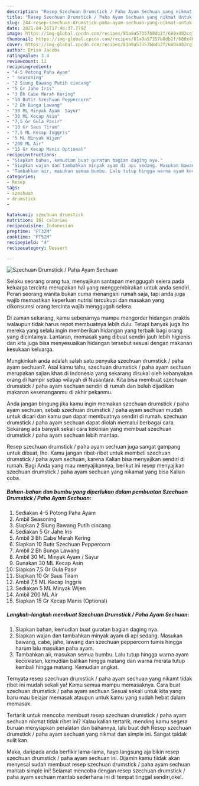 ```yaml
---
description: "Resep Szechuan Drumstick / Paha Ayam Sechuan yang nikmat Untuk Jualan"
title: "Resep Szechuan Drumstick / Paha Ayam Sechuan yang nikmat Untuk Jualan"
slug: 244-resep-szechuan-drumstick-paha-ayam-sechuan-yang-nikmat-untuk-jualan
date: 2021-04-26T17:48:37.779Z
image: https://img-global.cpcdn.com/recipes/81a9a57357b8db2f/680x482cq70/szechuan-drumstick-paha-ayam-sechuan-foto-resep-utama.jpg
thumbnail: https://img-global.cpcdn.com/recipes/81a9a57357b8db2f/680x482cq70/szechuan-drumstick-paha-ayam-sechuan-foto-resep-utama.jpg
cover: https://img-global.cpcdn.com/recipes/81a9a57357b8db2f/680x482cq70/szechuan-drumstick-paha-ayam-sechuan-foto-resep-utama.jpg
author: Brian Jacobs
ratingvalue: 3.4
reviewcount: 11
recipeingredient:
- "4-5 Potong Paha Ayam"
- " Seasoning"
- "2 Siung Bawang Putih cincang"
- "5 Gr Jahe Iris"
- "3 Bh Cabe Merah Kering"
- "10 Butir Szechuan Peppercorn"
- "2 Bh Bunga Lawang"
- "30 ML Minyak Ayam  Sayur"
- "30 ML Kecap Asin"
- "7,5 Gr Gula Pasir"
- "10 Gr Saus Tiram"
- "7,5 ML Kecap Inggris"
- "5 ML Minyak Wijen"
- "200 ML Air"
- "15 Gr Kecap Manis Optional"
recipeinstructions:
- "Siapkan bahan, kemudian buat guratan bagian daging nya."
- "Siapkan wajan dan tambahkan minyak ayam di api sedang. Masukan bawang, cabe, jahe, lawang dan szechuan peppercorn tumis hingga harum lalu masukan paha ayam."
- "Tambahkan air, masukan semua bumbu. Lalu tutup hingga warna ayam kecoklatan, kemudian balikan hingga matang dan warna merata tutup kembali hingga matang. Kemudian angkat."
categories:
- Resep
tags:
- szechuan
- drumstick
- 

katakunci: szechuan drumstick  
nutrition: 161 calories
recipecuisine: Indonesian
preptime: "PT32M"
cooktime: "PT52M"
recipeyield: "4"
recipecategory: Dessert

---
```



![Szechuan Drumstick / Paha Ayam Sechuan](https://img-global.cpcdn.com/recipes/81a9a57357b8db2f/680x482cq70/szechuan-drumstick-paha-ayam-sechuan-foto-resep-utama.jpg)

Selaku seorang orang tua, menyajikan santapan menggugah selera pada keluarga tercinta merupakan hal yang menggembirakan untuk anda sendiri. Peran seorang  wanita bukan cuma menangani rumah saja, tapi anda juga wajib memastikan keperluan nutrisi tercukupi dan masakan yang dikonsumsi orang tercinta wajib menggugah selera.

Di zaman  sekarang, kamu sebenarnya mampu mengorder hidangan praktis walaupun tidak harus repot membuatnya lebih dulu. Tetapi banyak juga lho mereka yang selalu ingin memberikan hidangan yang terbaik bagi orang yang dicintainya. Lantaran, memasak yang dibuat sendiri jauh lebih higienis dan kita juga bisa menyesuaikan hidangan tersebut sesuai dengan makanan kesukaan keluarga. 



Mungkinkah anda adalah salah satu penyuka szechuan drumstick / paha ayam sechuan?. Asal kamu tahu, szechuan drumstick / paha ayam sechuan merupakan sajian khas di Indonesia yang sekarang disukai oleh kebanyakan orang di hampir setiap wilayah di Nusantara. Kita bisa membuat szechuan drumstick / paha ayam sechuan sendiri di rumah dan boleh dijadikan makanan kesenanganmu di akhir pekanmu.

Anda jangan bingung jika kamu ingin memakan szechuan drumstick / paha ayam sechuan, sebab szechuan drumstick / paha ayam sechuan mudah untuk dicari dan kamu pun dapat membuatnya sendiri di rumah. szechuan drumstick / paha ayam sechuan dapat diolah memalui berbagai cara. Sekarang ada banyak sekali cara kekinian yang membuat szechuan drumstick / paha ayam sechuan lebih mantap.

Resep szechuan drumstick / paha ayam sechuan juga sangat gampang untuk dibuat, lho. Kamu jangan ribet-ribet untuk membeli szechuan drumstick / paha ayam sechuan, karena Kalian bisa menyajikan sendiri di rumah. Bagi Anda yang mau menyajikannya, berikut ini resep menyajikan szechuan drumstick / paha ayam sechuan yang nikamat yang bisa Kalian coba.

<!--inarticleads1-->

##### Bahan-bahan dan bumbu yang diperlukan dalam pembuatan Szechuan Drumstick / Paha Ayam Sechuan:

1. Sediakan 4-5 Potong Paha Ayam
1. Ambil  Seasoning
1. Siapkan 2 Siung Bawang Putih cincang
1. Sediakan 5 Gr Jahe Iris
1. Ambil 3 Bh Cabe Merah Kering
1. Siapkan 10 Butir Szechuan Peppercorn
1. Ambil 2 Bh Bunga Lawang
1. Ambil 30 ML Minyak Ayam / Sayur
1. Gunakan 30 ML Kecap Asin
1. Siapkan 7,5 Gr Gula Pasir
1. Siapkan 10 Gr Saus Tiram
1. Ambil 7,5 ML Kecap Inggris
1. Sediakan 5 ML Minyak Wijen
1. Ambil 200 ML Air
1. Siapkan 15 Gr Kecap Manis (Optional)




<!--inarticleads2-->

##### Langkah-langkah membuat Szechuan Drumstick / Paha Ayam Sechuan:

1. Siapkan bahan, kemudian buat guratan bagian daging nya.
1. Siapkan wajan dan tambahkan minyak ayam di api sedang. Masukan bawang, cabe, jahe, lawang dan szechuan peppercorn tumis hingga harum lalu masukan paha ayam.
1. Tambahkan air, masukan semua bumbu. Lalu tutup hingga warna ayam kecoklatan, kemudian balikan hingga matang dan warna merata tutup kembali hingga matang. Kemudian angkat.




Ternyata resep szechuan drumstick / paha ayam sechuan yang nikamt tidak ribet ini mudah sekali ya! Kamu semua mampu memasaknya. Cara buat szechuan drumstick / paha ayam sechuan Sesuai sekali untuk kita yang baru mau belajar memasak ataupun untuk kamu yang sudah hebat dalam memasak.

Tertarik untuk mencoba membuat resep szechuan drumstick / paha ayam sechuan nikmat tidak ribet ini? Kalau kalian tertarik, mending kamu segera buruan menyiapkan peralatan dan bahannya, lalu buat deh Resep szechuan drumstick / paha ayam sechuan yang nikmat dan simple ini. Sangat taidak sulit kan. 

Maka, daripada anda berfikir lama-lama, hayo langsung aja bikin resep szechuan drumstick / paha ayam sechuan ini. Dijamin kamu tiidak akan menyesal sudah membuat resep szechuan drumstick / paha ayam sechuan mantab simple ini! Selamat mencoba dengan resep szechuan drumstick / paha ayam sechuan mantab sederhana ini di tempat tinggal sendiri,oke!.

